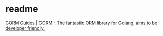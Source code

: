 # readme 

[GORM Guides | GORM - The fantastic ORM library for Golang, aims to be developer friendly.](https://gorm.io/docs/)